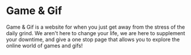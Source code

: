 # Game & Gif
Game & Gif is a website for when you just get away from the stress of the daily grind.  We aren't here to change your life, we are here to supplement your downtime, and give a one stop page that allows you to explore the online world of games and gifs!  